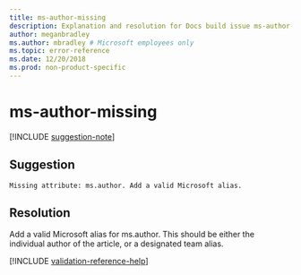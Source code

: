 ```yaml
---
title: ms-author-missing
description: Explanation and resolution for Docs build issue ms-author-missing
author: meganbradley
ms.author: mbradley # Microsoft employees only
ms.topic: error-reference
ms.date: 12/20/2018
ms.prod: non-product-specific
---
```

# ms-author-missing

[!INCLUDE [suggestion-note](includes/suggestion-note.md)]

## Suggestion

`Missing attribute: ms.author. Add a valid Microsoft alias.`

## Resolution

Add a valid Microsoft alias for ms.author. This should be either the individual author of the article, or a designated team alias.

<!--make sure to add this file to your includes folder and verify the path-->
[!INCLUDE [validation-reference-help](includes/validation-reference-help.md)]